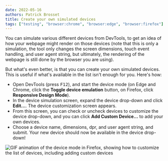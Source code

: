 ```yaml
---
date: 2022-05-16
authors: Patrick Brosset
title: Create your own simulated devices
tags: ["testing", "browser:chrome", "browser:edge", "browser:firefox"]
---
```


You can simulate various different devices from DevTools, to get an idea of how your webpage might render on those devices (note that this is only a simulation, the tool only changes the screen dimensions, touch event handling, and user agent string, but ultimately, the rendering of the webpage is still done by the browser you are using).

But what's even better, is that you can create your own simulated devices. This is useful if what's available in the list isn't enough for you. Here's how:

* Open DevTools (press <kbd>F12</kbd>), and start the device mode (on Edge and Chrome, click the **Toggle device emulation** button, on Firefox, click **Responsive Design Mode**).
* In the device simulation screen, expand the device drop-down and click **Edit...**. The device customization screen appears.
* From this screen, you can check or uncheck devices to customize the device drop-down, and you can click **Add Custom Device...** to add your own devices.
* Choose a device name, dimensions, dpr, and user agent string, and submit. Your new device should now be available in the device drop-down!

![GIF animation of the device mode in Firefox, showing how to customize the list of devices, including adding custom devices](/assets/img/add-new-devices.gif)
